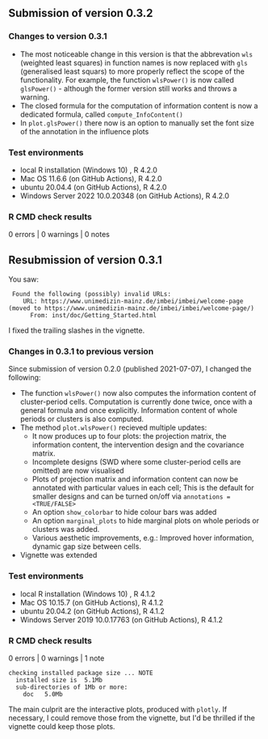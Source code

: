 ## Submission of version 0.3.2

### Changes to version 0.3.1 

* The most noticeable change in this version is that the abbrevation `wls` 
(weighted least squares) in function names is now replaced with `gls`
(generalised least squars) to more properly reflect the scope of the functionality.
For example, the function `wlsPower()` is now called `glsPower()` - although the
former version still works and throws a warning. 
* The closed formula for the computation of information content is now a dedicated formula, 
called `compute_InfoContent()` 
* In `plot.glsPower()` there now is an option to manually set the font size of the
annotation in the influence plots


### Test environments

* local R installation (Windows 10) , R 4.2.0
* Mac OS 11.6.6 (on GitHub Actions), R 4.2.0
* ubuntu 20.04.4 (on GitHub Actions), R 4.2.0
* Windows Server 2022 10.0.20348 (on GitHub Actions), R 4.2.0

### R CMD check results

0 errors | 0 warnings | 0 notes




## Resubmission of version 0.3.1

You saw:
```
 Found the following (possibly) invalid URLs:
    URL: https://www.unimedizin-mainz.de/imbei/imbei/welcome-page (moved to https://www.unimedizin-mainz.de/imbei/imbei/welcome-page/)
      From: inst/doc/Getting_Started.html 
```

I fixed the trailing slashes in the vignette. 

### Changes in 0.3.1 to previous version

Since submission of version 0.2.0 (published 2021-07-07), I changed the following:

* The function `wlsPower()` now also computes the information content of 
cluster-period cells. Computation is currently done twice, once with a general formula
and once explicitly. Information content of whole periods or clusters is also computed.
* The method `plot.wlsPower()` recieved multiple updates:
  * It now produces up to four plots: the projection matrix, 
  the information content, the intervention design and the covariance matrix.
  * Incomplete designs (SWD where some cluster-period cells are omitted) are now visualised
  * Plots of projection matrix and information content can now be annotated with particular values in each cell;
  This is the default for smaller designs and can be turned on/off via `annotations = <TRUE/FALSE>`
  * An option `show_colorbar` to hide colour bars was added
  * An option `marginal_plots` to hide marginal plots on whole periods or clusters was added.
  * Various aesthetic improvements, e.g.: Improved hover information, dynamic gap size between cells.
* Vignette was extended

### Test environments

* local R installation (Windows 10) , R 4.1.2
* Mac OS 10.15.7 (on GitHub Actions), R 4.1.2
* ubuntu 20.04.2 (on GitHub Actions), R 4.1.2
* Windows Server 2019 10.0.17763 (on GitHub Actions), R 4.1.2

### R CMD check results

0 errors | 0 warnings | 1 note

```
checking installed package size ... NOTE
  installed size is  5.1Mb
  sub-directories of 1Mb or more:
    doc   5.0Mb
```
The main culprit are the interactive plots, produced with `plotly`. If necessary, I
could remove those from the vignette, but I'd be thrilled if the vignette could keep those plots. 
